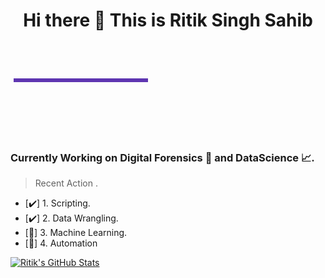
<h1 align="center"> Hi there 👋 This is Ritik Singh Sahib</h1>
<svg height="5%" width="100%">
  <g fill="none" stroke="#5e35b1">
    <path stroke-width="6" d="M5 60 l215 0" />
  </g>
</svg>


### Currently Working on Digital Forensics 🔬 and DataScience 📈.

> Recent Action .

- [:heavy_check_mark:] 1. Scripting.
- [:heavy_check_mark:] 2. Data Wrangling.
- [:memo:] 3. Machine Learning.
- [:memo:] 4. Automation


  
[<img align="" alt="Ritik's GitHub Stats" src="https://github-readme-stats.codestackr.vercel.app/api?username=ritiksinghsahib&show_icons=true&hide_border=false&count_private=true&title_color=2aa889&icon_color=599cab&text_color=99d1ce&bg_color=0c1016" />](# "Some of my stats.")
